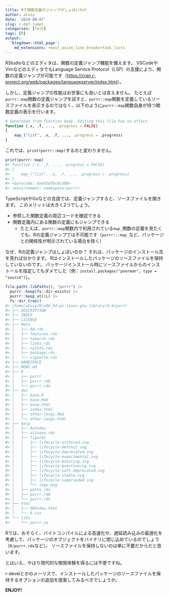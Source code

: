 ```yaml
---
title: Rで関数定義のジャンプがしょぼいわけ
author: atusy
date: '2024-08-07'
slug: r-def-jumpt
categories: [Tech]
tags: [R]
output:
  'blogdown::html_page':
    md_extensions: +east_asian_line_breaks+task_lists
---
```



RStudioなどのエディタは、関数の定義ジャンプ機能を備えます。
VSCodeやVimなどのエディタでもLanguage Service Protocol（LSP）の支援により、関数の定義ジャンプが可能です（<https://cran.r-project.org/web/packages/languageserver/index.html>）。

しかし、定義ジャンプの性能はお世事にも良いとは言えません。
たとえば`purrr::map`関数の定義ジャンプを試すと、`purrr::map`関数を定義しているソースファイルを表示するのではなく、以下のように`purrr::map`関数自身が持つ関数定義の表示を行います。

``` r
# Generated from function body. Editing this file has no effect.
function (.x, .f, ..., .progress = FALSE) 
{
    map_("list", .x, .f, ..., .progress = .progress)
}
```

これでは、`print(purrr::map)`するのと変わりません。

``` r
print(purrr::map)
#> function (.x, .f, ..., .progress = FALSE) 
#> {
#>     map_("list", .x, .f, ..., .progress = .progress)
#> }
#> <bytecode: 0x645bfbc8cd80>
#> <environment: namespace:purrr>
```

TypeScriptやGoなどの言語では、定義ジャンプすると、ソースファイルを開きます。
このメリットは大きく2つでしょう。

-   参照した関数定義の周辺コードを確認できる
-   関数定義内にある関数の定義にもジャンプできる
    -   たとえば、`purrr::map`関数内で利用されている`map_`関数の定義を見たくても、Rの定義ジャンプでは不可能です（`purrr:::map_`など、パッケージとの関係性が明示されている場合を除く）

なぜ、Rの定義ジャンプはしょぼいのか？
それは、パッケージのインストール先を見れば分かります。
Rはインストールしたパッケージのソースファイルを保持していないのです。
パッケージインストール時にソースファイルからのインストールを指定してもダメでした（例：`install.packages("poorman", type = "source")`）。

``` r
file.path(.libPaths(), "purrr") |>
  purrr::keep(fs::dir_exists) |>
  purrr::keep_at(1L) |>
  fs::dir_tree()
#> /home/atusy/R/x86_64-pc-linux-gnu-library/4.4/purrr
#> ├── DESCRIPTION
#> ├── INDEX
#> ├── LICENSE
#> ├── Meta
#> │   ├── Rd.rds
#> │   ├── features.rds
#> │   ├── hsearch.rds
#> │   ├── links.rds
#> │   ├── nsInfo.rds
#> │   ├── package.rds
#> │   └── vignette.rds
#> ├── NAMESPACE
#> ├── NEWS.md
#> ├── R
#> │   ├── purrr
#> │   ├── purrr.rdb
#> │   └── purrr.rdx
#> ├── doc
#> │   ├── base.R
#> │   ├── base.Rmd
#> │   ├── base.html
#> │   ├── index.html
#> │   ├── other-langs.Rmd
#> │   └── other-langs.html
#> ├── help
#> │   ├── AnIndex
#> │   ├── aliases.rds
#> │   ├── figures
#> │   │   ├── lifecycle-archived.svg
#> │   │   ├── lifecycle-defunct.svg
#> │   │   ├── lifecycle-deprecated.svg
#> │   │   ├── lifecycle-experimental.svg
#> │   │   ├── lifecycle-maturing.svg
#> │   │   ├── lifecycle-questioning.svg
#> │   │   ├── lifecycle-soft-deprecated.svg
#> │   │   ├── lifecycle-stable.svg
#> │   │   ├── lifecycle-superseded.svg
#> │   │   └── logo.png
#> │   ├── paths.rds
#> │   ├── purrr.rdb
#> │   └── purrr.rdx
#> ├── html
#> │   ├── 00Index.html
#> │   └── R.css
#> └── libs
#>     └── purrr.so
```

Rでは、おそらく、バイトコンパイルによる高速化や、遅延読み込みの最適化を考慮して、パッケージのオブジェクトをバイナリに閉じ込めているのでしょう（`R/purrr.rdx`など）。
ソースファイルを保持しないのは単に不要だからだと思います。

とはいえ、やはり現代的な開発体験を得るには不便ですね。

r-develとかのメーリスで、インストールしたパッケージのソースファイルを保持するオプションの追加を提案してみるべきでしょうか。

**ENJOY!**
